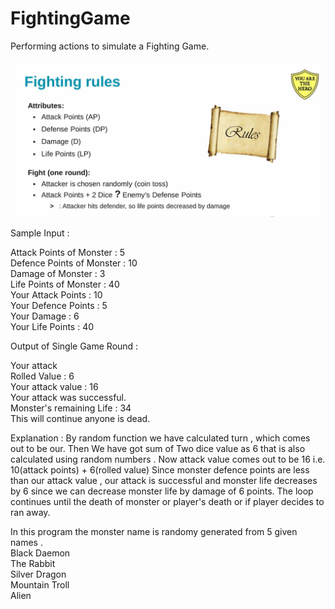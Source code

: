 # FightingGame
Performing actions to simulate a Fighting Game. 

![Screenshot](img.PNG)

Sample Input :

Attack Points of Monster : 5 <br>
Defence Points of Monster : 10 <br>
Damage of Monster : 3 <br>
Life Points of Monster : 40 <br>
Your Attack Points : 10 <br>
Your Defence Points : 5 <br>
Your Damage : 6 <br>
Your Life Points : 40 <br>

Output of Single Game Round :

Your attack <br>
Rolled Value : 6 <br>
Your attack value : 16 <br>
Your attack was successful. <br> 
Monster's remaining Life : 34 <br>
This will continue anyone is dead. 

Explanation : By random function we have calculated turn , which comes out to be our. 
Then We have got sum of Two dice value as 6 that is also calculated using random numbers .
Now attack value comes out to be 16 i.e. 10(attack points) + 6(rolled value)
Since monster defence points are less than our attack value , our attack is successful and monster life decreases by 6 since we can decrease monster life by damage of 6 points. The loop continues until the death of monster or player's death or if player decides to ran away.

In this program the monster name is randomy generated from 5 given names . <br>
Black Daemon <br>
The Rabbit <br>
Silver Dragon <br>
Mountain Troll <br>
Alien <br>



